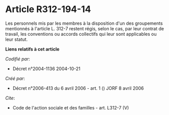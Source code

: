 # Article R312-194-14

Les personnels mis par les membres à la disposition d'un des groupements mentionnés à l'article L. 312-7 restent régis, selon
le cas, par leur contrat de travail, les conventions ou accords collectifs qui leur sont applicables ou leur statut.

**Liens relatifs à cet article**

_Codifié par_:

  - Décret n°2004-1136 2004-10-21

_Créé par_:

  - Décret n°2006-413 du 6 avril 2006 - art. 1 () JORF 8 avril 2006

_Cite_:

  - Code de l'action sociale et des familles - art. L312-7 (V)

